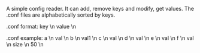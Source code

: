 A simple config reader.
It can add, remove keys and modify, get values.
The .conf files are alphabetically sorted by keys.

.conf format:
  key \n
  value \n

.conf example:
  a \n
  val \n
  b \n
  val1 \n
  c \n
  val \n
  d \n
  val \n
  e \n
  val \n
  f \n
  val \n
  size \n
  50 \n
